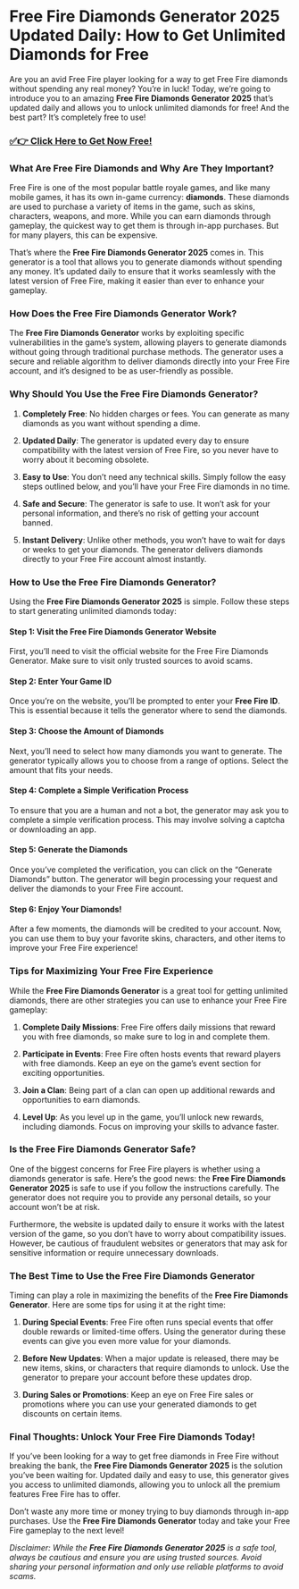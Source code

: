 # Free Fire Diamonds Generator 2025 Updated Daily: How to Get Unlimited Diamonds for Free

Are you an avid Free Fire player looking for a way to get Free Fire diamonds without spending any real money? You’re in luck! Today, we’re going to introduce you to an amazing **Free Fire Diamonds Generator 2025** that’s updated daily and allows you to unlock unlimited diamonds for free! And the best part? It’s completely free to use!

### [✅👉 Click Here to Get Now Free!](https://freerewards.xyz/free/fire/go/)

### What Are Free Fire Diamonds and Why Are They Important?

Free Fire is one of the most popular battle royale games, and like many mobile games, it has its own in-game currency: **diamonds**. These diamonds are used to purchase a variety of items in the game, such as skins, characters, weapons, and more. While you can earn diamonds through gameplay, the quickest way to get them is through in-app purchases. But for many players, this can be expensive.

That’s where the **Free Fire Diamonds Generator 2025** comes in. This generator is a tool that allows you to generate diamonds without spending any money. It’s updated daily to ensure that it works seamlessly with the latest version of Free Fire, making it easier than ever to enhance your gameplay.

### How Does the Free Fire Diamonds Generator Work?

The **Free Fire Diamonds Generator** works by exploiting specific vulnerabilities in the game’s system, allowing players to generate diamonds without going through traditional purchase methods. The generator uses a secure and reliable algorithm to deliver diamonds directly into your Free Fire account, and it’s designed to be as user-friendly as possible.

### Why Should You Use the Free Fire Diamonds Generator?

1. **Completely Free**: No hidden charges or fees. You can generate as many diamonds as you want without spending a dime.
   
2. **Updated Daily**: The generator is updated every day to ensure compatibility with the latest version of Free Fire, so you never have to worry about it becoming obsolete.
   
3. **Easy to Use**: You don’t need any technical skills. Simply follow the easy steps outlined below, and you’ll have your Free Fire diamonds in no time.
   
4. **Safe and Secure**: The generator is safe to use. It won’t ask for your personal information, and there’s no risk of getting your account banned.
   
5. **Instant Delivery**: Unlike other methods, you won’t have to wait for days or weeks to get your diamonds. The generator delivers diamonds directly to your Free Fire account almost instantly.

### How to Use the Free Fire Diamonds Generator?

Using the **Free Fire Diamonds Generator 2025** is simple. Follow these steps to start generating unlimited diamonds today:

#### Step 1: Visit the Free Fire Diamonds Generator Website
First, you’ll need to visit the official website for the Free Fire Diamonds Generator. Make sure to visit only trusted sources to avoid scams.

#### Step 2: Enter Your Game ID
Once you’re on the website, you’ll be prompted to enter your **Free Fire ID**. This is essential because it tells the generator where to send the diamonds.

#### Step 3: Choose the Amount of Diamonds
Next, you’ll need to select how many diamonds you want to generate. The generator typically allows you to choose from a range of options. Select the amount that fits your needs.

#### Step 4: Complete a Simple Verification Process
To ensure that you are a human and not a bot, the generator may ask you to complete a simple verification process. This may involve solving a captcha or downloading an app.

#### Step 5: Generate the Diamonds
Once you’ve completed the verification, you can click on the “Generate Diamonds” button. The generator will begin processing your request and deliver the diamonds to your Free Fire account.

#### Step 6: Enjoy Your Diamonds!
After a few moments, the diamonds will be credited to your account. Now, you can use them to buy your favorite skins, characters, and other items to improve your Free Fire experience!

### Tips for Maximizing Your Free Fire Experience

While the **Free Fire Diamonds Generator** is a great tool for getting unlimited diamonds, there are other strategies you can use to enhance your Free Fire gameplay:

1. **Complete Daily Missions**: Free Fire offers daily missions that reward you with free diamonds, so make sure to log in and complete them.
   
2. **Participate in Events**: Free Fire often hosts events that reward players with free diamonds. Keep an eye on the game’s event section for exciting opportunities.

3. **Join a Clan**: Being part of a clan can open up additional rewards and opportunities to earn diamonds.

4. **Level Up**: As you level up in the game, you’ll unlock new rewards, including diamonds. Focus on improving your skills to advance faster.

### Is the Free Fire Diamonds Generator Safe?

One of the biggest concerns for Free Fire players is whether using a diamonds generator is safe. Here’s the good news: the **Free Fire Diamonds Generator 2025** is safe to use if you follow the instructions carefully. The generator does not require you to provide any personal details, so your account won’t be at risk.

Furthermore, the website is updated daily to ensure it works with the latest version of the game, so you don’t have to worry about compatibility issues. However, be cautious of fraudulent websites or generators that may ask for sensitive information or require unnecessary downloads.

### The Best Time to Use the Free Fire Diamonds Generator

Timing can play a role in maximizing the benefits of the **Free Fire Diamonds Generator**. Here are some tips for using it at the right time:

1. **During Special Events**: Free Fire often runs special events that offer double rewards or limited-time offers. Using the generator during these events can give you even more value for your diamonds.

2. **Before New Updates**: When a major update is released, there may be new items, skins, or characters that require diamonds to unlock. Use the generator to prepare your account before these updates drop.

3. **During Sales or Promotions**: Keep an eye on Free Fire sales or promotions where you can use your generated diamonds to get discounts on certain items.

### Final Thoughts: Unlock Your Free Fire Diamonds Today!

If you’ve been looking for a way to get free diamonds in Free Fire without breaking the bank, the **Free Fire Diamonds Generator 2025** is the solution you’ve been waiting for. Updated daily and easy to use, this generator gives you access to unlimited diamonds, allowing you to unlock all the premium features Free Fire has to offer.

Don’t waste any more time or money trying to buy diamonds through in-app purchases. Use the **Free Fire Diamonds Generator** today and take your Free Fire gameplay to the next level!

*Disclaimer: While the **Free Fire Diamonds Generator 2025** is a safe tool, always be cautious and ensure you are using trusted sources. Avoid sharing your personal information and only use reliable platforms to avoid scams.*
